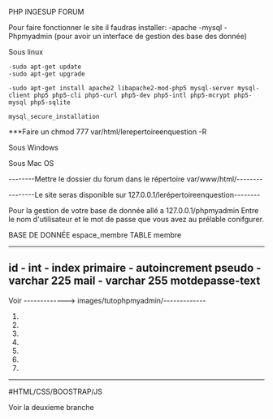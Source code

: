 PHP INGESUP FORUM

Pour faire fonctionner le site il faudras installer:
	-apache
	-mysql
	-Phpmyadmin (pour avoir un interface de gestion des base des donnée)


Sous linux

	-sudo apt-get update
	-sudo apt-get upgrade

	-sudo apt-get install apache2 libapache2-mod-php5 mysql-server mysql-client php5 php5-cli php5-curl php5-dev php5-intl php5-mcrypt php5-mysql php5-sqlite
	
	mysql_secure_installation

***Faire un chmod 777 var/html/lerepertoireenquestion -R

Sous Windows

Sous Mac OS

--------Mettre le dossier du forum dans le répertoire var/www/html/--------

--------Le site seras disponible sur 127.0.0.1/lerépertoireenquestion--------

Pour la gestion de votre base de donnée allé a 127.0.0.1/phpmyadmin
Entre le nom d'utilisateur et le mot de passe que vous avez au prélable conifgurer.


BASE DE DONNÉE espace_membre
	TABLE  membre
				
-------------------------------------------
id - int - index primaire - autoincrement
pseudo - varchar 225
mail - varchar 255
motdepasse-text	
-------------------------------------------

Voir -------------> images/tutophpmyadmin/-------------

1.

2.

3.

4.

5.

6.

7.

-------------------------------------------------------




#HTML/CSS/BOOSTRAP/JS

Voir la deuxieme branche
